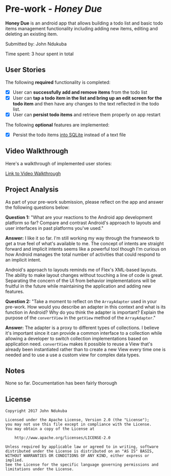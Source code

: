 # Pre-work - *Honey Due*

**Honey Due** is an android app that allows building a todo list and basic todo items management functionality including adding new items, editing and deleting an existing item.

Submitted by: John Ndukuba

Time spent: 3 hour spent in total

## User Stories

The following **required** functionality is completed:

* [x] User can **successfully add and remove items** from the todo list
* [x] User can **tap a todo item in the list and bring up an edit screen for the todo item** and then have any changes to the text reflected in the todo list.
* [x] User can **persist todo items** and retrieve them properly on app restart

The following **optional** features are implemented:

* [x] Persist the todo items [into SQLite](http://guides.codepath.com/android/Persisting-Data-to-the-Device#sqlite) instead of a text file

## Video Walkthrough

Here's a walkthrough of implemented user stories:

[Link to Video Walkthrough](https://www.dropbox.com/s/42eik69tietztec/todo.mp4?dl=true)

## Project Analysis

As part of your pre-work submission, please reflect on the app and answer the following questions below:

**Question 1:** "What are your reactions to the Android app development platform so far? Compare and contrast Android's approach to layouts and user interfaces in past platforms you've used."

**Answer:** I like it so far. I'm still working my way through the framework to get a true feel of what's available to me. The concept of intents are straight forward and implicit intents seems like a powerful
tool though I'm curious on how Android manages the total number of activities that could respond to an implicit intent. 

Android's approach to layouts reminds me of Flex's XML-based layouts. The ability to make layout changes without touching a line of code is great. Separating the concern of the UI from behavior implementations will be fruitful in the future while maintaining the application and adding new features.

**Question 2:** "Take a moment to reflect on the `ArrayAdapter` used in your pre-work. How would you describe an adapter in this context and what is its function in Android? Why do you think the adapter is important? Explain the purpose of the `convertView` in the `getView` method of the `ArrayAdapter`."

**Answer:** The adapter is a proxy to different types of collections. I believe it's important since it can provide a common interface to a collection while allowing a developer to switch collection implementations based on application need. `convertView` makes it possible to reuse a View that's already been instantiated rather than to create a new View every time one is needed and to use a use a custom view for complex data types. 

## Notes

None so far. Documentation has been fairly thorough

## License

    Copyright 2017 John Ndukuba

    Licensed under the Apache License, Version 2.0 (the "License");
    you may not use this file except in compliance with the License.
    You may obtain a copy of the License at

        http://www.apache.org/licenses/LICENSE-2.0

    Unless required by applicable law or agreed to in writing, software
    distributed under the License is distributed on an "AS IS" BASIS,
    WITHOUT WARRANTIES OR CONDITIONS OF ANY KIND, either express or implied.
    See the License for the specific language governing permissions and
    limitations under the License.
